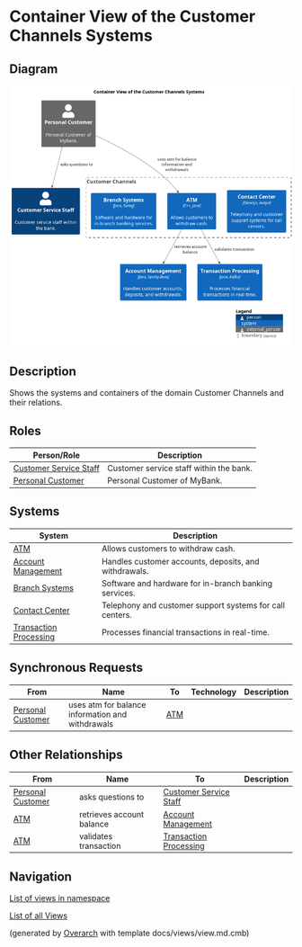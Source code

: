 # Container View of the Customer Channels Systems

## Diagram
![Container View of the Customer Channels Systems](../../mybank/customer-channels/container-view.png)

## Description
Shows the systems and containers of the domain Customer Channels and their relations.

## Roles
| Person/Role | Description |
|---|---|
| [Customer Service Staff](../../mybank/customer-channels/customer-service-staff.md)| Customer service staff within the bank. |
| [Personal Customer](../../mybank/personal-customer.md)| Personal Customer of MyBank. |

## Systems
| System | Description |
|---|---|
| [ATM](../../mybank/customer-channels/atm.md)| Allows customers to withdraw cash. |
| [Account Management](../../mybank/core-banking/account-management-system.md)| Handles customer accounts, deposits, and withdrawals. |
| [Branch Systems](../../mybank/customer-channels/branch-systems.md)| Software and hardware for in-branch banking services. |
| [Contact Center](../../mybank/customer-channels/contact-center-system.md)| Telephony and customer support systems for call centers. |
| [Transaction Processing](../../mybank/core-banking/transaction-processing-system.md)| Processes financial transactions in real-time. |

## Synchronous Requests
| From | Name | To | Technology | Description |
|---|---|---|---|---|
| [Personal Customer](../../mybank/personal-customer.md) | uses atm for balance information and withdrawals | [ATM](../../mybank/customer-channels/atm.md) |  |  |

## Other Relationships
| From | Name | To | Description |
|---|---|---|---|
| [Personal Customer](../../mybank/personal-customer.md) | asks questions to | [Customer Service Staff](../../mybank/customer-channels/customer-service-staff.md) |  |
| [ATM](../../mybank/customer-channels/atm.md) | retrieves account balance | [Account Management](../../mybank/core-banking/account-management-system.md) |  |
| [ATM](../../mybank/customer-channels/atm.md) | validates transaction | [Transaction Processing](../../mybank/core-banking/transaction-processing-system.md) |  |

## Navigation
[List of views in namespace](./views-in-namespace.md)

[List of all Views](../../views.md)


(generated by [Overarch](https://github.com/soulspace-org/overarch) with template docs/views/view.md.cmb)

